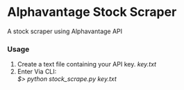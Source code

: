 # Alphavantage Stock Scraper
A stock scraper using Alphavantage API

### Usage

1. Create a text file containing your API key. 
	*key.txt*
2. Enter Via CLI:  
	*$> python stock_scrape.py key.txt*
